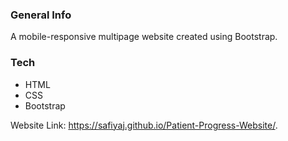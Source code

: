 ### General Info
A mobile-responsive multipage website created using Bootstrap.

### Tech
* HTML
* CSS
* Bootstrap

Website Link: https://safiyaj.github.io/Patient-Progress-Website/.
